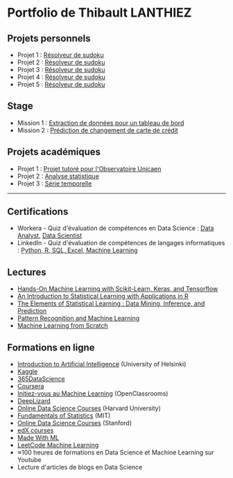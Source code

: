 # Portfolio de Thibault LANTHIEZ

## Projets personnels

* Projet 1 : [Résolveur de sudoku](https://github.com/ThibaultLanthiez/Resolveur-de-sudoku) 
* Projet 2 : [Résolveur de sudoku](https://github.com/ThibaultLanthiez/Resolveur-de-sudoku)
* Projet 3 : [Résolveur de sudoku](https://github.com/ThibaultLanthiez/Resolveur-de-sudoku)
* Projet 4 : [Résolveur de sudoku](https://github.com/ThibaultLanthiez/Resolveur-de-sudoku)
* Projet 5 : [Résolveur de sudoku](https://github.com/ThibaultLanthiez/Resolveur-de-sudoku)

## Stage

* Mission 1 : [Extraction de données pour un tableau de bord](https://github.com/ThibaultLanthiez/Resolveur-de-sudoku)
* Mission 2 : [Prédiction de changement de carte de crédit](https://github.com/ThibaultLanthiez/Resolveur-de-sudoku)

## Projets académiques

* Projet 1 : [Projet tutoré pour l'Observatoire Unicaen](https://github.com/ThibaultLanthiez/Resolveur-de-sudoku)
* Projet 2 : [Analyse statistique](https://github.com/ThibaultLanthiez/Resolveur-de-sudoku)
* Projet 3 : [Série temporelle](https://github.com/ThibaultLanthiez/Resolveur-de-sudoku)

-----

## Certifications

* Workera - Quiz d'évaluation de compétences en Data Science : [Data Analyst](https://workera.ai/candidates/certificate?identifier=Data%20Analyst), [Data Scientist](https://workera.ai/candidates/certificate?identifier=Data%20Scientist)
* LinkedIn - Quiz d'évaluation de compétences de langages informatiques : [Python, R, SQL, Excel, Machine Learning](https://www.linkedin.com/in/thibault-lanthiez-3b300b175/)

## Lectures

* [Hands-On Machine Learning with Scikit-Learn, Keras, and Tensorflow](https://www.amazon.fr/Hands-Machine-Learning-Scikit-learn-Tensorflow/dp/1492032646/ref=pd_lpo_14_t_0/258-0304242-3340961?_encoding=UTF8&pd_rd_i=1492032646&pd_rd_r=b7a34edd-de30-4d8f-8538-8877f20dce05&pd_rd_w=YJud1&pd_rd_wg=SescO&pf_rd_p=a9e8383d-b25d-45ec-acc2-a094dd781c31&pf_rd_r=A5E4EQYGHAPF83RPKMNT&psc=1&refRID=A5E4EQYGHAPF83RPKMNT)
* [An Introduction to Statistical Learning with Applications in R](http://faculty.marshall.usc.edu/gareth-james/ISL/)
* [The Elements of Statistical Learning : Data Mining, Inference, and Prediction](https://web.stanford.edu/~hastie/ElemStatLearn/)
* [Pattern Recognition and Machine Learning](https://www.microsoft.com/en-us/research/publication/pattern-recognition-machine-learning/)
* [Machine Learning from Scratch](https://dafriedman97.github.io/mlbook/content/introduction.html)

## Formations en ligne

* [Introduction to Artificial Intelligence](https://www.elementsofai.fr/) (University of Helsinki)
* [Kaggle](https://www.kaggle.com/learn/overview)
* [365DataScience](https://365datascience.com/courses/)
* [Coursera](https://www.coursera.org/specializations/advanced-statistics-data-science#courses)
* [Initiez-vous au Machine Learning](https://openclassrooms.com/fr/courses/4011851-initiez-vous-au-machine-learning) (OpenClassrooms)
* [DeepLizard](https://deeplizard.com/)
* [Online Data Science Courses](https://online-learning.harvard.edu/subject/data-science) (Harvard University)
* [Fundamentals of Statistics](https://www.edx.org/course/fundamentals-of-statistics?utm_source=mitopenlearning-mit-open-learning&utm_medium=affiliate_partner) (MIT)
* [Online Data Science Courses](https://online.stanford.edu/search-catalog?type=All&topics[1062]=1062&topics[1060]=1060&topics[1065]=1065&topics[1063]=1063&free_or_paid[free]=free) (Stanford)
* [edX courses](https://www.edx.org/course/subject/data-science)
* [Made With ML](https://madewithml.com/topics/)
* [LeetCode Machine Learning](https://leetcode.com/explore/learn/card/machine-learning-101/)
* ≈100 heures de formations en Data Science et Machine Learning sur Youtube
* Lecture d'articles de blogs en Data Science
